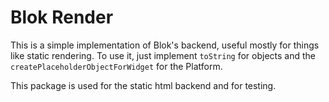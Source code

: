 Blok Render
===========

This is a simple implementation of Blok's backend, useful mostly for things like static rendering. To use it, just implement `toString` for objects and the `createPlaceholderObjectForWidget` for the Platform.

This package is used for the static html backend and for testing.
